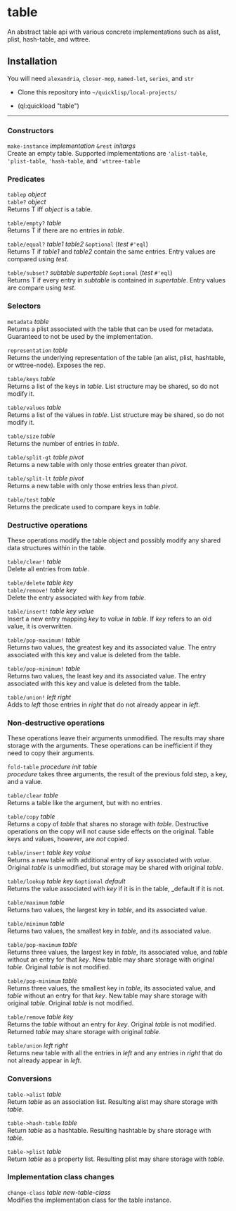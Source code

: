 # table
An abstract table api with various concrete implementations such as alist, plist, hash-table, and wttree.

## Installation

You will need `alexandria`, `closer-mop`, `named-let`, `series`, and `str`

 - Clone this repository into `~/quicklisp/local-projects/`

 - (ql:quickload "table")

---

### Constructors

`make-instance` _implementation_ `&rest` _initargs_\
Create an empty table.  Supported implementations are `'alist-table`, `'plist-table`, `'hash-table`, and `'wttree-table`

### Predicates

`tablep` _object_\
`table?` _object_\
Returns T iff _object_ is a table.

`table/empty?` _table_\
Returns T if there are no entries in _table_.

`table/equal?` _table1_ _table2_ `&optional` (_test_ `#'eql`)\
Returns T if _table1_ and _table2_ contain the same entries.  Entry values are compared using _test_.

`table/subset?` _subtable_ _supertable_ `&optional` (_test_ `#'eql`)\
Returns T if every entry in _subtable_ is contained in _supertable_.  Entry values are compare using _test_.

### Selectors

`metadata` _table_\
Returns a plist associated with the table that can be used for metadata.  Guaranteed to not be used by the implementation.

`representation` _table_\
Returns the underlying representation of the table (an alist, plist, hashtable, or wttree-node).  Exposes the rep.

`table/keys` _table_\
Returns a list of the keys in _table_.  List structure may be shared, so do not modify it.

`table/values` _table_\
Returns a list of the values in _table_.  List structure may be shared, so do not modify it.

`table/size` _table_\
Returns the number of entries in _table_.

`table/split-gt` _table_ _pivot_\
Returns a new table with only those entries greater than _pivot_.

`table/split-lt` _table_ _pivot_\
Returns a new table with only those entries less than _pivot_.

`table/test` _table_\
Returns the predicate used to compare keys in _table_.

### Destructive operations

These operations modify the table object and possibly modify any shared data structures within in the table.

`table/clear!` _table_\
Delete all entries from _table_.

`table/delete` _table_ _key_\
`table/remove!` _table_ _key_\
Delete the entry associated with _key_ from _table_.

`table/insert!` _table_ _key_ _value_\
Insert a new entry mapping _key_ to _value_ in _table_.  If _key_ refers to an old value, it is overwritten.

`table/pop-maximum!` _table_\
Returns two values, the greatest key and its associated value.  The entry associated with this key and value is deleted from the table.

`table/pop-minimum!` _table_\
Returns two values, the least key and its associated value.  The entry associated with this key and value is deleted from the table.

`table/union!` _left_ _right_\
Adds to _left_ those entries in _right_ that do not already appear in _left_.

### Non-destructive operations

These operations leave their arguments unmodified.  The results may share storage with the arguments.  These operations can be inefficient if they need to copy their arguments.

`fold-table` _procedure_ _init_ _table_\
_procedure_ takes three arguments, the result of the previous fold step, a key, and a value.

`table/clear` _table_\
Returns a table like the argument, but with no entries.

`table/copy` _table_\
Returns a copy of _table_ that shares no storage with _table_.  Destructive operations on the copy will not cause side effects on the original.  Table keys and values, however, are _not_ copied.

`table/insert` _table_ _key_ _value_\
Returns a new table with additional entry of _key_ associated with _value_.  Original _table_ is unmodified, but storage may be shared with original _table_.

`table/lookup` _table_ _key_ `&optional` _default_\
Returns the value associated with _key_ if it is in the table, _default if it is not.

`table/maximum` _table_\
Returns two values, the largest key in _table_, and its associated value.

`table/minimum` _table_\
Returns two values, the smallest key in _table_, and its associated value.

`table/pop-maximum` _table_\
Returns three values, the largest key in _table_, its associated value, and _table_ without an entry for that _key_.  New table may share storage with original _table_.  Original _table_ is not modified.

`table/pop-minimum` _table_\
Returns three values, the smallest key in _table_, its associated value, and _table_ without an entry for that _key_.  New table may share storage with original _table_.  Original _table_ is not modified.

`table/remove` _table_ _key_\
Returns the _table_ without an entry for _key_.  Original _table_ is not modified.  Returned _table_ may share storage with original _table_.

`table/union` _left_ _right_\
Returns new table with all the entries in _left_ and any entries in _right_ that do not already appear in _left_.

### Conversions

`table->alist` _table_\
Return _table_ as an association list.  Resulting alist may share storage with _table_.

`table->hash-table` _table_\
Return _table_ as a hashtable.  Resulting hashtable by share storage with _table_.

`table->plist` _table_\
Return _table_ as a property list.  Resulting plist may share storage with _table_.

### Implementation class changes

`change-class` _table_ _new-table-class_\
Modifies the implementation class for the table instance.
